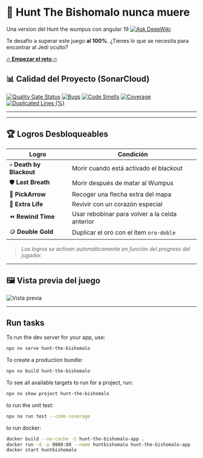 # 🏹 Hunt The Bishomalo nunca muere

Una version del Hunt the wumpus con angular 19 [![Ask DeepWiki](https://deepwiki.com/badge.svg)](https://deepwiki.com/chdelucia/hunt-the-bishomalo)


Te desafío a superar este juego **al 100%**. ¿Tienes lo que se necesita para encontrar al Jedi oculto?


[🔥 **Empezar el reto** 🔥](https://hunt-the-bishomalo.vercel.app/)



## 📊 Calidad del Proyecto (SonarCloud)

[![Quality Gate Status](https://sonarcloud.io/api/project_badges/measure?project=chdelucia_hunt-the-bishomalo&metric=alert_status)](https://sonarcloud.io/summary/new_code?id=chdelucia_hunt-the-bishomalo)
[![Bugs](https://sonarcloud.io/api/project_badges/measure?project=chdelucia_hunt-the-bishomalo&metric=bugs)](https://sonarcloud.io/summary/new_code?id=chdelucia_hunt-the-bishomalo)
[![Code Smells](https://sonarcloud.io/api/project_badges/measure?project=chdelucia_hunt-the-bishomalo&metric=code_smells)](https://sonarcloud.io/summary/new_code?id=chdelucia_hunt-the-bishomalo)
[![Coverage](https://sonarcloud.io/api/project_badges/measure?project=chdelucia_hunt-the-bishomalo&metric=coverage)](https://sonarcloud.io/summary/new_code?id=chdelucia_hunt-the-bishomalo)
[![Duplicated Lines (%)](https://sonarcloud.io/api/project_badges/measure?project=chdelucia_hunt-the-bishomalo&metric=duplicated_lines_density)](https://sonarcloud.io/summary/new_code?id=chdelucia_hunt-the-bishomalo)

---

---

## 🏆 Logros Desbloqueables

| Logro                | Condición                                         |
|----------------------|--------------------------------------------------|
| 💀 **Death by Blackout** | Morir cuando está activado el blackout             |
| 🛡️ **Last Breath**       | Morir después de matar al Wumpus                  |
| 🏹 **PickArrow**         | Recoger una flecha extra del mapa                 |
| 💓 **Extra Life**        | Revivir con un corazón especial                   |
| ⏪ **Rewind Time**       | Usar rebobinar para volver a la celda anterior   |
| 🪙 **Double Gold**       | Duplicar el oro con el ítem `oro-doble`          |

> *Los logros se activan automáticamente en función del progreso del jugador.*

---

## 🖼️ Vista previa del juego

![Vista previa](https://hunt-the-bishomalo.vercel.app/assets/screenshot.png)

---

## Run tasks

To run the dev server for your app, use:

```sh
npx nx serve hunt-the-bishomalo
```

To create a production bundle:

```sh
npx nx build hunt-the-bishomalo
```

To see all available targets to run for a project, run:

```sh
npx nx show project hunt-the-bishomalo
```

to run the unit test:

```sh
npx nx run test --code-coverage
```

to run docker:
```sh
docker build --no-cache -t hunt-the-bishomalo-app .
docker run -d -p 8080:80 --name huntbishomalo hunt-the-bishomalo-app
docker start huntbishomalo

```
